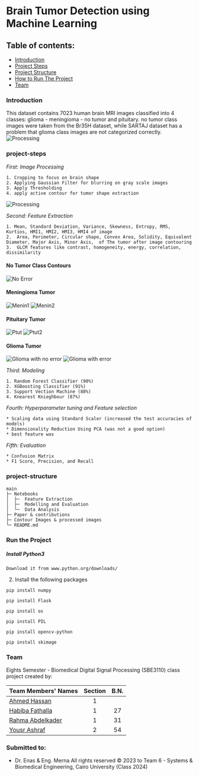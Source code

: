 # Brain Tumor Detection using Machine Learning

## Table of contents:

- [Introduction](#introduction)
- [Project Steps](#project-steps)
- [Project Structure](#project-structure)
- [How to Run The Project](#run-the-project)
- [Team](#team)

### Introduction
This dataset contains 7023 human brain MRI images classified into 4 classes: glioma - meningioma - no tumor and pituitary.
no tumor class images were taken from the Br35H dataset, while SARTAJ dataset has a problem that glioma class images are not categorized correctly.
![Processing](Images/classes.jpg)

### project-steps
*First: Image Processing*
>
    1. Cropping to focus on brain shape
    2. Applying Gaussian Filter for blurring on gray scale images
    3. Apply Thresholding
    4. apply active contour for tumor shape extraction
>
![Processing](Images/pituitary_process.jpg)

*Second: Feature Extraction*
>
    1. Mean, Standard Deviation, Variance, Skewness, Entropy, RMS, Kurtios, HMI1, HMI2, HMI3, HMI4 of image
    2.  Area, Perimeter, Circular shape, Convex Area, Solidity, Equivalent Diameter, Major Axis, Minor Axis,  of The tumor after image contouring
    3.  GLCM features like contrast, homogeneity, energy, correlation, dissimilarity 
>

#### No Tumor Class Contours
![No Error](Images/no_tumor_withno_error.jpg)

#### Meningioma Tumor
![Menin1](Images/meningioma1_no_error.jpg)
![Menin2](Images/meningioma2.jpg)

#### Pituitary Tumor
![Ptut](Images/pituitary_contour.jpg)
![Ptut2](Images/pituitary_contour.jpg)
#### Glioma Tumor
![Glioma with no error](Images/glioma_withno_error.jpg)
![Glioma with  error](Images/glioma_with_error.jpg)

*Third: Modeling*
>
    1. Random Forest Classifier (90%)
    2. XGBoosting Classifier (91%)
    3. Support Vection Machine (88%)
    4. Knearest Knieghbour (87%)
>
>
*Fourth: Hyperparameter tuning and Feature selection*
>
    * Scaling data using Standard Scaler (increased the test accuracies of models)
    * Dimensionality Reduction Using PCA (was not a good option)
    * best feature was
>
*Fifth: Evaluation*
>
    * Confusion Matrix
    * F1 Score, Precision, and Recall
>

### project-structure
```
main
├─ Notebooks
│  ├─  Feature Extraction
│  ├─  Modelling and Evaluation
│  └─  Data Analysis
├─ Paper & contributions
├─ Contour Images & processed images
└─ README.md
```

### Run the Project
##### Install Python3 

```
Download it from www.python.org/downloads/
```

2. Install the following packages
```
pip install numpy
```
```
pip install Flask
```
```
pip install os
```
```
pip install PIL
```
```
pip install opencv-python
```
```
pip install skimage
```


### Team

Eights Semester - Biomedical Digital Signal Processing (SBE3110) class project created by:

| Team Members' Names                                  | Section | B.N. |
| ---------------------------------------------------- | :-----: | :--: |
| [Ahmed Hassan](https://github.com/ahmedhassan187)         |    1    |    |
| [Habiba Fathalla](https://github.com/Habibafathalla)       |    1    | 27   |
| [Rahma Abdelkader](https://github.com/rahmaabdelkader2) |    1    |  31  |
| [Yousr Ashraf](https://github.com/YousrHejy)       |    2    |  54  |

### Submitted to:

- Dr. Enas & Eng. Merna
  All rights reserved © 2023 to Team 6 - Systems & Biomedical Engineering, Cairo University (Class 2024)

    

